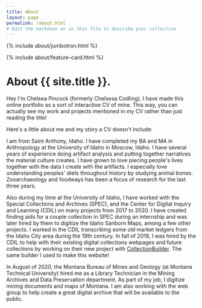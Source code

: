 ```yaml
---
title: About
layout: page
permalink: /about.html
# Edit the markdown on in this file to describe your collection
---
```


{% include about/jumbotron.html %}

{% include about/feature-card.html %}

# About {{ site.title }}.

Hey I'm Chelsea Pincock (formerly Chelsesa Codling). I have made this online portfolio as a sort of interactive CV of mine. This way, you can actually see my work and projects mentioned in my CV rather than just reading the title!

Here's a little about me and my story a CV doesn't include:

I am from Saint Anthony, Idaho. I have completed my BA and MA in Anthropology at the University of Idaho in Moscow, Idaho. I have several years of experience doing artifact analysis and putting together narratives the material culture creates. I have grown to love piecing people's lives together with the data I create with the artifacts. I especially love understanding peoples' diets throughout history by studying animal bones. Zooarchaeology and foodways has been a focus of research for the last three years.

Also during my time at the University of Idaho, I have worked with the Special Collections and Archives (SPEC), and the Center for Digital Inquiry and Learning (CDIL) on many projects from 2017 to 2020. I have created finding aids for a couple collection in SPEC during an internship and was later hired by them to digitize the Idaho Sanborn Maps, among a few other projects. I worked in the CDIL transcribing some old market ledgers from the Idaho City area during the 19th century. In fall of 2019, I was hired by the CDIL to help with their existing digital collections webpages and future collections by working on their new project with [CollectionBuilder](https://collectionbuilder.github.io/). The same builder I used to make this website!

In August of 2020, the Montana Bureau of Mines and Geology (at Montana Technical University) hired me as a Library Technician in the Mining Archives and Data Preservation department. As part of my job, I digitize mining documents and maps of Montana. I am also working with the web group to help create a great digital archive that will be available to the public.
